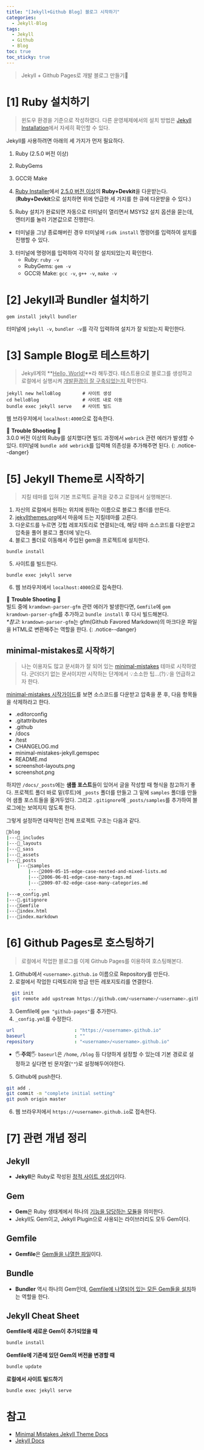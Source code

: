 ```yaml
---
title: "[Jekyll+Github Blog] 블로그 시작하기"
categories:
  - Jekyll-Blog
tags:
  - Jekyll
  - Github
  - Blog
toc: true
toc_sticky: true
---
```


> Jekyll + Github Pages로 개발 블로그 만들기💎

# [1] Ruby 설치하기

> 윈도우 환경을 기준으로 작성하였다. 다른 운영체제에서의 설치 방법은 [Jekyll Installation](https://jekyllrb.com/docs/installation/)에서 자세히 확인할 수 있다.

Jekyll를 사용하려면 아래의 세 가지가 먼저 필요하다.
  1. Ruby (2.5.0 버전 이상)
  2. RubyGems
  3. GCC와 Make

1. [Ruby Installer](https://rubyinstaller.org/downloads/)에서 <u>2.5.0 버전 이상</u>의 **Ruby+Devkit**을 다운받는다. (**Ruby+Devkit**으로 설치하면 위에 언급한 세 가지를 한 큐에 다운받을 수 있다.)
2. Ruby 설치가 완료되면 자동으로 터미널이 열리면서 MSYS2 설치 옵션을 묻는데, 엔터키를 눌러 기본값으로 진행한다.
  - 터미널을 그냥 종료해버린 경우 터미널에 `ridk install` 명령어를 입력하여 설치를 진행할 수 있다.
3. 터미널에 명령어를 입력하여 각각이 잘 설치되었는지 확인한다.
    - Ruby: `ruby -v`
    - RubyGems: `gem -v`
    - GCC와 Make: `gcc -v`, `g++ -v`, `make -v`

# [2] Jekyll과 Bundler 설치하기

```terminal
gem install jekyll bundler
```
터미널에 `jekyll -v`, `bundler -v`를 각각 입력하여 설치가 잘 되었는지 확인한다.

# [3] Sample Blog로 테스트하기

> Jekyll계의 **<u>Hello, World!</u>**라 해두겠다. 테스트용으로 블로그를 생성하고 로컬에서 실행시켜 <u>개발환경이 잘 구축되었는지 </u> 확인한다. 

```terminal
jekyll new helloBlog        # 사이트 생성
cd helloBlog                # 사이트 내로 이동
bundle exec jekyll serve    # 사이트 빌드
```

웹 브라우저에서 `localhost:4000`으로 접속한다.

🛑 **Trouble Shooting** 🛑 <br> 3.0.0 버전 이상의 Ruby를 설치했다면 빌드 과정에서 `webrick` 관련 에러가 발생할 수 있다. 터미널에 `bundle add webrick`를 입력해 의존성을 추가해주면 된다.
{: .notice--danger}

# [5] Jekyll Theme로 시작하기
> 지킬 테마를 입혀 기본 프로젝트 골격을 갖추고 로컬에서 실행해본다. 

1. 자신의 로컬에서 원하는 위치에 원하는 이름으로 블로그 폴더를 만든다.
2. [jekyllthemes.org](http://jekyllthemes.org/)에서 마음에 드는 지킬테마를 고른다.
3. 다운로드를 누르면 깃헙 레포지토리로 연결되는데, 해당 테마 소스코드를 다운받고 압축을 풀어 블로그 폴더에 넣는다.
4. 블로그 폴더로 이동해서 주입된 gem을 프로젝트에 설치한다.
```terminal
bundle install
```
5. 사이트를 빌드한다.
```terminal
bundle exec jekyll serve
```
6. 웹 브라우저에서 `localhost:4000`으로 접속한다.

🛑 **Trouble Shooting** 🛑 <br> 빌드 중에 `kramdown-parser-gfm` 관련 에러가 발생한다면, `Gemfile`에 `gem kramdown-parser-gfm`를 추가하고 `bundle install` 후 다시 빌드해본다. <br>  _*참고_: `kramdown-parser-gfm`는 gfm(Github Favored Markdown)의 마크다운 파일을 HTML로 변환해주는 역할을 한다.
{: .notice--danger}

## minimal-mistakes로 시작하기
> 나는 이용자도 많고 문서화가 잘 되어 있는 [minimal-mistakes](https://mmistakes.github.io/minimal-mistakes/collection-archive/) 테마로 시작하였다. 군더더기 없는 문서이지만 시작하는 단계에서 💡소소한 팁...(?)💡을 언급하고자 한다.

[minimal-mistakes 시작가이드](https://mmistakes.github.io/minimal-mistakes/docs/quick-start-guide/)를 보면 
소스코드를 다운받고 압축을 푼 후, 다음 항목들을 삭제하라고 한다.
- .editorconfig
- .gitattributes
- .github
- /docs
- /test
- CHANGELOG.md
- minimal-mistakes-jekyll.gemspec
- README.md
- screenshot-layouts.png
- screenshot.png

하지만 `/docs/_posts`에는 **샘플 포스트**들이 있어서 글을 작성할 때 형식을 참고하기 좋다. 프로젝트 폴더 바로 밑(루트)에 `_posts` 폴더를 만들고 그 밑에 `samples` 폴더를 만들어 샘플 포스트들을 옮겨두었다. 그리고 `.gitignore`에 `_posts/samples`를 추가하여 블로그에는 보여지지 않도록 한다.

그렇게 설정하면 대략적인 전체 프로젝트 구조는 다음과 같다.
```bash
📁blog
|---📁_includes
|---📁_layouts
|---📁_sass
|---📁_assets
|---📁_posts
    |---📁samples
        |---📄2009-05-15-edge-case-nested-and-mixed-lists.md
        |---📄2006-06-01-edge-case-many-tags.md
        |---📄2009-07-02-edge-case-many-categories.md
        ...
|---⚙_config.yml
|---🔸.gitignore
|---🔺Gemfile
|---📄index.html
|---📄index.markdown
```

# [6] Github Pages로 호스팅하기
> 로컬에서 작업한 블로그를 이제 Github Pages를 이용하여 호스팅해본다.

1. Github에서 `<username>.github.io` 이름으로 Repository를 만든다.
2. 로컬에서 작업한 디렉토리와 방금 만든 레포지토리를 연결한다.
```bash
  git init
  git remote add upstream https://github.com/<username>/<username>.github.io
```
3. Gemfile에 `gem "github-pages"`를 추가한다.
4. `_config.yml`를 수정한다.
```yml
url                      : "https://<username>.github.io"
baseurl                  : ""
repository               : "<username>/<username>.github.io"
```
- 🖐**주의**🖐 `baseurl`은 `/home`, `/blog` 등 다양하게 설정할 수 있는데 기본 경로로 설정하고 싶다면 빈 문자열(`""`)로 설정해두어야한다.

5. Github에 push한다.
```bash
git add .
git commit -m "complete initial setting"
git push origin master
```
6. 웹 브라우저에서 `https://<username>.github.io`로 접속한다.

# [7] 관련 개념 정리
## Jekyll
- **Jekyll**은 Ruby로 작성된 <u>정적 사이트 생성기</u>이다. 

## Gem
- **Gem**은 Ruby 생태계에서 하나의 <u>기능을 담당하는 모듈</u>을 의미한다.
- Jekyll도 Gem이고, Jekyll Plugin으로 사용되는 라이브러리도 모두 Gem이다.

## Gemfile
- **Gemfile**은 <u>Gem들을 나열한 파일</u>이다.

## Bundle
- **Bundler** 역시 하나의 Gem인데, <u>Gemfile에 나열되어 있는 모든 Gem들을 설치</u>하는 역할을 한다.

## Jekyll Cheat Sheet
**Gemfile에 새로운 Gem이 추가되었을 때**
```bash
bundle install
``` 

**Gemfile에 기존에 있던 Gem의 버전을 변경할 때**
```bash
bundle update
```

**로컬에서 사이트 빌드하기**
```bash
bundle exec jekyll serve
```

# 참고
- [Minimal Mistakes Jekyll Theme Docs](https://mmistakes.github.io/minimal-mistakes/docs/quick-start-guide/)
- [Jekyll Docs](https://jekyllrb.com/docs/)